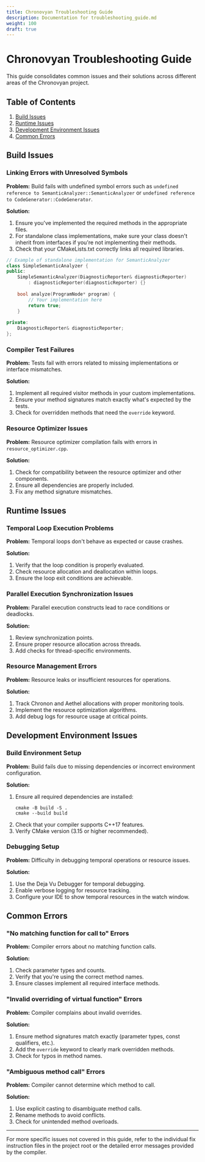 ```yaml
---
title: Chronovyan Troubleshooting Guide
description: Documentation for troubleshooting_guide.md
weight: 100
draft: true
---
```


# Chronovyan Troubleshooting Guide

This guide consolidates common issues and their solutions across different areas of the Chronovyan project.

## Table of Contents

1. [Build Issues](#build-issues)
2. [Runtime Issues](#runtime-issues)
3. [Development Environment Issues](#development-environment-issues)
4. [Common Errors](#common-errors)

## Build Issues

### Linking Errors with Unresolved Symbols

**Problem:** Build fails with undefined symbol errors such as `undefined reference to SemanticAnalyzer::SemanticAnalyzer` or `undefined reference to CodeGenerator::CodeGenerator`.

**Solution:** 
1. Ensure you've implemented the required methods in the appropriate files.
2. For standalone class implementations, make sure your class doesn't inherit from interfaces if you're not implementing their methods.
3. Check that your CMakeLists.txt correctly links all required libraries.

```cpp
// Example of standalone implementation for SemanticAnalyzer
class SimpleSemanticAnalyzer {
public:
    SimpleSemanticAnalyzer(DiagnosticReporter& diagnosticReporter)
        : diagnosticReporter(diagnosticReporter) {}
    
    bool analyze(ProgramNode* program) {
        // Your implementation here
        return true;
    }
    
private:
    DiagnosticReporter& diagnosticReporter;
};
```

### Compiler Test Failures

**Problem:** Tests fail with errors related to missing implementations or interface mismatches.

**Solution:**
1. Implement all required visitor methods in your custom implementations.
2. Ensure your method signatures match exactly what's expected by the tests.
3. Check for overridden methods that need the `override` keyword.

### Resource Optimizer Issues

**Problem:** Resource optimizer compilation fails with errors in `resource_optimizer.cpp`.

**Solution:**
1. Check for compatibility between the resource optimizer and other components.
2. Ensure all dependencies are properly included.
3. Fix any method signature mismatches.

## Runtime Issues

### Temporal Loop Execution Problems

**Problem:** Temporal loops don't behave as expected or cause crashes.

**Solution:**
1. Verify that the loop condition is properly evaluated.
2. Check resource allocation and deallocation within loops.
3. Ensure the loop exit conditions are achievable.

### Parallel Execution Synchronization Issues

**Problem:** Parallel execution constructs lead to race conditions or deadlocks.

**Solution:**
1. Review synchronization points.
2. Ensure proper resource allocation across threads.
3. Add checks for thread-specific environments.

### Resource Management Errors

**Problem:** Resource leaks or insufficient resources for operations.

**Solution:**
1. Track Chronon and Aethel allocations with proper monitoring tools.
2. Implement the resource optimization algorithms.
3. Add debug logs for resource usage at critical points.

## Development Environment Issues

### Build Environment Setup

**Problem:** Build fails due to missing dependencies or incorrect environment configuration.

**Solution:**
1. Ensure all required dependencies are installed:
   ```
   cmake -B build -S .
   cmake --build build
   ```
2. Check that your compiler supports C++17 features.
3. Verify CMake version (3.15 or higher recommended).

### Debugging Setup

**Problem:** Difficulty in debugging temporal operations or resource issues.

**Solution:**
1. Use the Deja Vu Debugger for temporal debugging.
2. Enable verbose logging for resource tracking.
3. Configure your IDE to show temporal resources in the watch window.

## Common Errors

### "No matching function for call to" Errors

**Problem:** Compiler errors about no matching function calls.

**Solution:**
1. Check parameter types and counts.
2. Verify that you're using the correct method names.
3. Ensure classes implement all required interface methods.

### "Invalid overriding of virtual function" Errors

**Problem:** Compiler complains about invalid overrides.

**Solution:**
1. Ensure method signatures match exactly (parameter types, const qualifiers, etc.).
2. Add the `override` keyword to clearly mark overridden methods.
3. Check for typos in method names.

### "Ambiguous method call" Errors

**Problem:** Compiler cannot determine which method to call.

**Solution:**
1. Use explicit casting to disambiguate method calls.
2. Rename methods to avoid conflicts.
3. Check for unintended method overloads.

---

For more specific issues not covered in this guide, refer to the individual fix instruction files in the project root or the detailed error messages provided by the compiler.